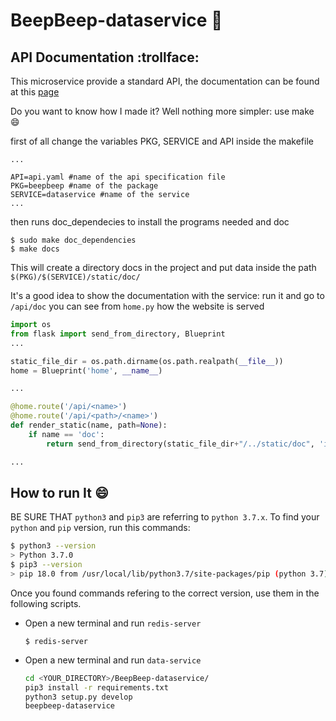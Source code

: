 # BeepBeep-dataservice :runner:

## API Documentation :trollface:

This microservice provide a standard API, the documentation can be found at this [page](https://mfranceschi6.github.io/BeepBeep-challenges)

Do you want to know how I made it? Well nothing more simpler: use make :smile:

first of all change the variables PKG, SERVICE and API inside the makefile

```
...

API=api.yaml #name of the api specification file
PKG=beepbeep #name of the package
SERVICE=dataservice #name of the service
...

```

then runs doc_dependecies to install the programs needed
and doc

```
$ sudo make doc_dependencies
$ make docs
```

This will create a directory docs in the project and put data inside the path `$(PKG)/$(SERVICE)/static/doc/`

It's a good idea to show the documentation with the service: run it and go to `/api/doc` you can see from `home.py` how the website is served

```python
import os
from flask import send_from_directory, Blueprint
...

static_file_dir = os.path.dirname(os.path.realpath(__file__))
home = Blueprint('home', __name__)

...

@home.route('/api/<name>')
@home.route('/api/<path>/<name>')
def render_static(name, path=None):
    if name == 'doc':
        return send_from_directory(static_file_dir+"/../static/doc", 'index.html')

...
```



## How to run It :smile:

BE SURE THAT `python3` and `pip3` are referring to `python 3.7.x`.
To find your `python` and `pip` version, run this commands:

```bash
$ python3 --version
> Python 3.7.0
$ pip3 --version
> pip 18.0 from /usr/local/lib/python3.7/site-packages/pip (python 3.7)
```


Once you found commands refering to the correct version, use them in the following scripts.

- Open a new terminal and run `redis-server`

  `$ redis-server`

- Open a new terminal and run `data-service`

  ```bash
  cd <YOUR_DIRECTORY>/BeepBeep-dataservice/
  pip3 install -r requirements.txt
  python3 setup.py develop
  beepbeep-dataservice
  ```
